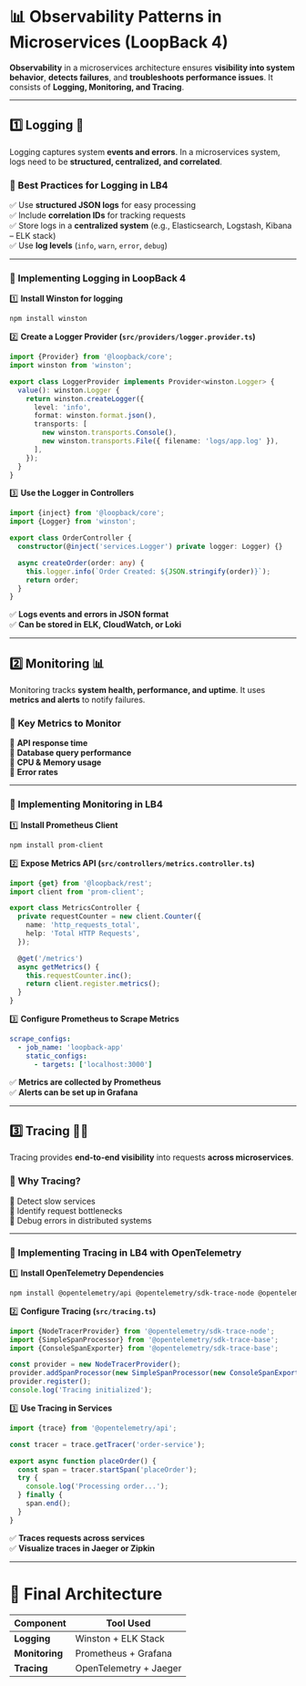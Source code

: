# **📊 Observability Patterns in Microservices (LoopBack 4)**  
**Observability** in a microservices architecture ensures **visibility into system behavior**, **detects failures**, and **troubleshoots performance issues**. It consists of **Logging, Monitoring, and Tracing**.

---

## **1️⃣ Logging 📜**
Logging captures system **events and errors**. In a microservices system, logs need to be **structured, centralized, and correlated**.

### **🔹 Best Practices for Logging in LB4**
✅ Use **structured JSON logs** for easy processing  
✅ Include **correlation IDs** for tracking requests  
✅ Store logs in a **centralized system** (e.g., Elasticsearch, Logstash, Kibana – ELK stack)  
✅ Use **log levels** (`info`, `warn`, `error`, `debug`)  

---

### **🔹 Implementing Logging in LoopBack 4**
1️⃣ **Install Winston for logging**  
```sh
npm install winston
```

2️⃣ **Create a Logger Provider (`src/providers/logger.provider.ts`)**
```ts
import {Provider} from '@loopback/core';
import winston from 'winston';

export class LoggerProvider implements Provider<winston.Logger> {
  value(): winston.Logger {
    return winston.createLogger({
      level: 'info',
      format: winston.format.json(),
      transports: [
        new winston.transports.Console(),
        new winston.transports.File({ filename: 'logs/app.log' }),
      ],
    });
  }
}
```

3️⃣ **Use the Logger in Controllers**
```ts
import {inject} from '@loopback/core';
import {Logger} from 'winston';

export class OrderController {
  constructor(@inject('services.Logger') private logger: Logger) {}

  async createOrder(order: any) {
    this.logger.info(`Order Created: ${JSON.stringify(order)}`);
    return order;
  }
}
```
✅ **Logs events and errors in JSON format**  
✅ **Can be stored in ELK, CloudWatch, or Loki**  

---

## **2️⃣ Monitoring 📊**
Monitoring tracks **system health, performance, and uptime**. It uses **metrics and alerts** to notify failures.

### **🔹 Key Metrics to Monitor**
📌 **API response time**  
📌 **Database query performance**  
📌 **CPU & Memory usage**  
📌 **Error rates**  

---

### **🔹 Implementing Monitoring in LB4**
1️⃣ **Install Prometheus Client**
```sh
npm install prom-client
```

2️⃣ **Expose Metrics API (`src/controllers/metrics.controller.ts`)**
```ts
import {get} from '@loopback/rest';
import client from 'prom-client';

export class MetricsController {
  private requestCounter = new client.Counter({
    name: 'http_requests_total',
    help: 'Total HTTP Requests',
  });

  @get('/metrics')
  async getMetrics() {
    this.requestCounter.inc();
    return client.register.metrics();
  }
}
```
3️⃣ **Configure Prometheus to Scrape Metrics**
```yaml
scrape_configs:
  - job_name: 'loopback-app'
    static_configs:
      - targets: ['localhost:3000']
```
✅ **Metrics are collected by Prometheus**  
✅ **Alerts can be set up in Grafana**  

---

## **3️⃣ Tracing 🕵️‍♂️**
Tracing provides **end-to-end visibility** into requests **across microservices**.

### **🔹 Why Tracing?**
📌 Detect slow services  
📌 Identify request bottlenecks  
📌 Debug errors in distributed systems  

---

### **🔹 Implementing Tracing in LB4 with OpenTelemetry**
1️⃣ **Install OpenTelemetry Dependencies**
```sh
npm install @opentelemetry/api @opentelemetry/sdk-trace-node @opentelemetry/auto-instrumentations-node
```

2️⃣ **Configure Tracing (`src/tracing.ts`)**
```ts
import {NodeTracerProvider} from '@opentelemetry/sdk-trace-node';
import {SimpleSpanProcessor} from '@opentelemetry/sdk-trace-base';
import {ConsoleSpanExporter} from '@opentelemetry/sdk-trace-base';

const provider = new NodeTracerProvider();
provider.addSpanProcessor(new SimpleSpanProcessor(new ConsoleSpanExporter()));
provider.register();
console.log('Tracing initialized');
```
3️⃣ **Use Tracing in Services**
```ts
import {trace} from '@opentelemetry/api';

const tracer = trace.getTracer('order-service');

export async function placeOrder() {
  const span = tracer.startSpan('placeOrder');
  try {
    console.log('Processing order...');
  } finally {
    span.end();
  }
}
```
✅ **Traces requests across services**  
✅ **Visualize traces in Jaeger or Zipkin**  

---

# **📌 Final Architecture**
| Component  | Tool Used  |
|------------|-----------|
| **Logging**  | Winston + ELK Stack |
| **Monitoring** | Prometheus + Grafana |
| **Tracing** | OpenTelemetry + Jaeger |

